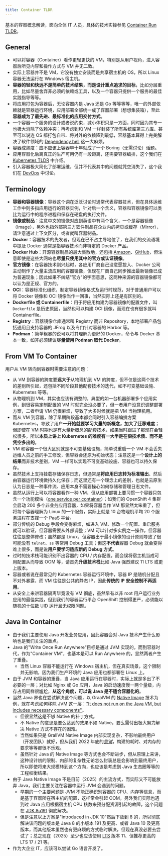```yaml
---
title: Container TLDR
---
```


基本的容器概念解读，面向全体 IT 人员，具体的技术实操参见 [Container Run TLDR](container-run-tldr.md)。

## General

- 可以将容器（Container）看作更轻更快的 VM，特别是从用户视角，进入容器后所见内容和操作方式与 VM 并无二致。
- 实际上容器并不是 VM，它没有独立安装而是共享宿主机的 OS，所以 Linux 容器无法运行在 Windows 宿主机。
- **容器的轻和快远不是简单的技术结果，而是设计重点追求的目标**，比如分层重用，比如尽量舍弃非必须的依赖或工具，以及一个容器只提供一个服务的最佳实践指导等等。
- 将应用打包为容器后，无论容器内是 Java 还是 Go 等等等等，唯一的外部依赖就是容器运行环境，应用部署全部统一成了容器部署（想想集装箱），至此**容器成为了最先进、最标准化的应用交付方式**。
- 一个容器一个服务的设计或者说约束，减小体积只是一方面，同时因为其专一也极大消除了依赖冲突；再考虑到和 VM 一样封装了所有系统库第三方库、甚至可以说连 OS 都打包自带、将对外的依赖降到最低，容器基本算得上完美解决了软件领域的 [Dependency hell](https://zh.wikipedia.org/wiki/依赖地狱) 这一大麻烦。
- 容器成熟度：应不应该上容器早十年就成了一个 Boring（无需讨论）话题。
- 应用容器化后离真正的生产可用仍有一段距离，还需要容器编排，这个我们在 [Kubernetes TLDR](k8s-tldr.md) 中介绍。
- 引入容器极大简化了部署运维，但并不代表其中的问题就凭空消失了，这个我们在 [DevOps](devops-talk.md) 中讨论。

## Terminology

- **容器和容器镜像**：容器这个词在泛泛讨论时通常代表容器技术，但在具体运维工作中则多指应用运行的容器实例，针对后一个含义，容器和容器镜像可以类比为运行中的程序进程和保存在硬盘的执行文件。
- **镜像或制品**：注意中文的镜像对应到英语中有两个含义，一个是容器镜像（Image），另外也指外部第三方软件制品在企业内的拷贝或缓存（Mirror），请注意通过上下文区分，或者就叫容器制品。
- **Docker**：容器技术的先发者，但现在已不占主导地位了，在我们的交流语境中提及 Docker 通常是指容器技术而非特定的 Docker 产品。
- **Docker Hub**：开源容器制品的最大集散地，还包括 [Amazon](https://gallery.ecr.aws/)、[GitHub](https://ghcr.io/)，但注意即使是这些大网站也**尽量只使用其中的官方或认证镜像**。
- **官方镜像**：在容器技术刚兴起时，各应用厂商自己没意愿投入、Docker 公司主动制作了大量主流应用的容器镜像，但现在厂商自己同步推出最新镜像已成为普遍现象；因此如果不纠结"官方"的字面意思，这两种来源的容器镜像都可以认为是正规、官方的。
- **OCI**：容器标准化组织，制定容器镜像格式及运行时规范，对于普通用户可以将 Docker 镜像和 OCI 镜像当作一回事，当然实际上还是有区别的。
- **Dockerfile 或 Containerfile**：用于将应用构建为容器镜像的配置文件，叫 `Dockerfile` 是历史原因，当然也可以构建 OCI 镜像，而现在也有很多就叫 Containerfile。
- **Registry**：容器镜像仓库通常叫 Registry 而非 Repository，本地部署产品包括通用且支持容器的 JFrog 以及专门针对容器的 Harbor 等。
- **Podman**：简单粗暴的说可以将其理解为更好的 Docker，命令与 Docker 基本一致，如非必须建议**尽量使用 Podman 取代 Docker**。

## From VM To Container

用户从 VM 转向到容器时需要注意的问题：

- 从 VM 到容器的跨度要**远大于**从物理机到 VM 的跨度，但不仅是这两个技术的差别所引起，还包括不同阶段其他配套技术的迭代，如不可变基础设施、Kubernetes 等等。
- 从物理机到 VM，其实也应该有调整的，典型的如一台机器部署多个应用实例，到很容易定制配置的 VM 时就完全没必要了，但一者用户没意识调整部署方案，二者申请 VM 仍很麻烦，导致了大多时候就是把 VM 当物理机用。
- 而从 VM 到容器，除了早期阶段基本都会同时引入容器编排方案 Kubernetes，导致了用户**一开始就要学习大量的新概念，加大了迁移难度**；但即使在 VM 时期也是有大量新概念的配套技术，如果当时跟进了那现在会轻松很多，所以**本质上讲上 Kubernetes 的难度有一大半是在偿技术债、而不是凭空多出的**。
- VM 和容器一个很大区别就是不可变基础设施，简单说重启一个 VM 不会丢失运维人员之前的手工修改，但容器会还原为初始状态；注意这是一个**设计上的结果**而非技术差别，VM 一样可以实现不可变基础设施、容器也可以持久保存。
- 虽然技术上支持挂载存储保存日志，但通常是**将应用日志转为标准输出**、然后由容器运行环境做持久化保存；而这里还有一个理念上的差别，也就是云原生认为日志是一种事件流、应用本身不需要操心如何存储和管理日志文件。
- 虽然从运行上可以将容器看作一种 VM，但从应用部署上要习惯一个容器只包含一个功能模块（[one service per container](https://docs.docker.com/config/containers/multi-service_container/)）；如我们的 OpenShift 4 集群会启动 200 多个非业务应用容器，如果将容器当作 VM 那显然太笨重了，但将每个容器理解为 Linux 的一个服务，实际上就是 10 台物理机平均 20 个服务进程在支撑一个 PaaS 平台。
- 部分传统的 Debug 手段会变得麻烦，如进入 VM、修改一个配置、重启服务就可以验证，但容器需要从外部调整；VM 可以针对多实例之一操作，但容器往往是整体修改；虽然都是 Linux，但容器出于最小镜像的设计原则导致了很可能没有 `telnet`、`ss` 等常用 Debug 工具；但这**不代表**容器 Debug 就会变得难上很多，而是说**用户要学习适应新的 Debug 方式**。
- 过时的技术栈可能识别不出容器的 CPU / 内存配置，而会误将宿主机当成可用配置从而导致 OOM 等，请首先**升级技术栈**比如 Java 强烈建议 11 LTS 或更上版本。
- 容器或者说在最常见的 Kubernetes 容器运行环境中，容器 IP 是随机分配且不对外暴露，而 VM 往往是公共的静态 IP，因此**传统的 IP 安全控制不再适用**。
- 从安全上来讲容器隔离毕竟没有 VM 彻底，虽然早有以非 root 用户运行业务应用的最佳实践，但到我们的容器运行平台 OpenShift 控制得更严，必须能以随机的十位数 UID 运行且无权限问题。

## Java in Container

- 由于我们主要使用 Java 开发业务应用，因此容器会对 Java 技术产生什么影响也是我们关注的重点。
- Java 的"Write Once Run Anywhere"目标是通过 JVM 实现的，而到容器时代，作为"Container VM"，也基本是可以 Run Anywhere 的，显然两者产生了重叠。
  - 当然 Linux 容器不能运行在 Windows 宿主机，但在真实场景，这个限制并无影响，因为我们生产环境的 Java 应用也都部署在 Linux 上。
- 由于 JVM 和容器的重叠，当 Java 应用运行在容器时，实际上就是多出了不必要的一层；对比如 Nginx 或 Go 应用，Java 的启动速度慢一两个量级，内存占用同样很尴尬，**从这个角度，可以说 Java 是不适合容器化的**。
- 当然 Java 界也在尝试解决这个问题，以 GraalVM 的 [Native Image](https://www.graalvm.org/latest/reference-manual/native-image/) 技术为例，就在考虑如何移除 JVM 这一层：["It does not run on the Java VM, but includes necessary components"](https://www.graalvm.org/22.1/reference-manual/native-image/index.html)。
  - 但很显然这是不够 Native 的补丁方式。
  - 不 Native 的意思是要么达到的效果不如 Native，要么需付出极大努力解决 Native 方式不存在的困难。
  - 当然如果只是 GrallVM Native Image 内部实现复杂，不影响最终用户（开发团队）就好，但从我们 2022 年底的[*尝试*](why-here.md)，构建的耗时、对内存的要求等等都很不乐观。
  - 虽然针对 Java 的 Native Image 等方式也会不断进步，但从原理上来讲，这种设计初的限制、内部的复杂性无论怎么封装总是会影响到最终用户，所以即使将来大规模转到这个方向，也应该是考虑到 Java 生态圈等等的工程权衡结果。
- 由于 Java Native Image 不是目前（2025）的主流方式，而实际又不可能放弃 Java，我们主要关注在容器中运行 JVM 会遇到的问题。
  - 早期的一个主要问题是 JVM 不能正确识别容器的 CPU、内存等信息，而是基于容器所在宿主机的配置，这样常会引起 OOM，另外我们实际也遇到过 Java 应用根据宿主机 CPU 核数来预分配资源引起的故障，这个问题在 [JDK 8u191](https://www.oracle.com/java/technologies/javase/8u191-relnotes.html) 彻底解决。
  - 但是注意以上方案是"introduced in JDK 10"然后下放到 8 的，所以彻底解决该问题的版本是 Java 8 的小版本 191 及更高、或者 Java 10 及更高版本，而其他版本虽然也有更麻烦的方式临时解决，但现在真没必要去尝试了；总之现在（2025）至少也应该使用 [LTS](https://www.oracle.com/java/technologies/java-se-support-roadmap.html) 版本 11、但推荐更高的 LTS 17 / 21 等。
- 作为大企业 IT，应该可以尝试 Go 语言开发了。
